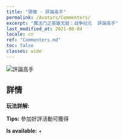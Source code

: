 ```yaml
---
title: "頭像 - 評論高手"
permalink: /Avatars/Commenters/
excerpt: "魔法门之英雄无敌：战争纪元  評論高手"
last_modified_at: 2021-08-04
locale: cn
ref: "Commenters.md"
toc: false
classes: wide
---
```

 ![評論高手](/images/a/avatarFrame_14.png)

## 詳情

 **玩法詳解:**  

 **Tips:** 參加好評活動可獲得 

 **Is available:**  + 

